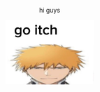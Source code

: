<p align="center">hi guys

<div align="center">
  <img width = "40%" src="https://github.com/Ichigoatz/Ichigoatz/blob/794a48de45574a4b0726d7814c5e535c26978a18/itch%20go.jpeg">
